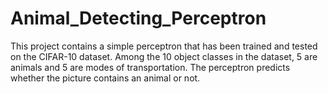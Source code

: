 # Animal_Detecting_Perceptron
This project contains a simple perceptron that has been trained and tested on the CIFAR-10 dataset. Among the 10 object classes in the dataset, 5 are animals and 5 are modes of transportation. The perceptron predicts whether the picture contains an animal or not.
